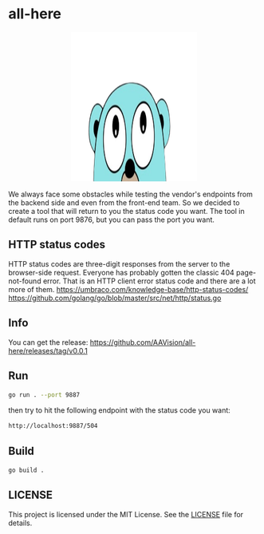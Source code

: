 # all-here

<p align="center">
  <img width="50%" height="300" src="all-here.png">
</p>

We always face some obstacles while testing the vendor's endpoints from the backend side and even from the front-end team. So we decided to create a tool that will return to you the status code you want. The tool in default runs on port 9876, but you can pass the port you want.

## HTTP status codes

HTTP status codes are three-digit responses from the server to the browser-side request. Everyone has probably gotten the classic 404 page-not-found error. That is an HTTP client error status code and there are a lot more of them.
https://umbraco.com/knowledge-base/http-status-codes/
https://github.com/golang/go/blob/master/src/net/http/status.go

## Info
You can get the release: https://github.com/AAVision/all-here/releases/tag/v0.0.1

## Run
```bash
go run . --port 9887
```
then try to hit the following endpoint with the status code you want:
```bash
http://localhost:9887/504
```

## Build 
```bash
go build .
```

## LICENSE

This project is licensed under the MIT License. See the [LICENSE](https://github.com/aavision/all-here/blob/main/LICENSE) file for details.
